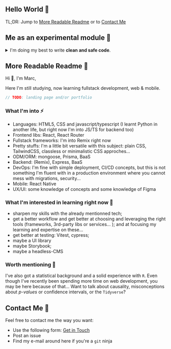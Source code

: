 ## Hello World 👋

TL;DR: Jump to [More Readable Readme](#human-readable) or to [Contact Me](#contact-me)

## Me as an experimental module 🤖

<details>
<summary>
  I'm doing my best to write <strong>clean and safe code</strong>.
</summary>

```typescript
// profile.ts

// Discriminating unions are a powerful pattern
type Activity =
  | {
      status: "procrastinating";
    }
  | {
      status: "learning";
      what: string | string[];
    };

// Interface
interface Profile {
  firstName: string;
  activity: Activity;
}

// Fully typed function
/** Fight with heterogenous types of return */
const currentActivity = (
  motivation: number,
  what: string | string[] = "[un]important stuffs"
): Activity => {
  return Math.random() > motivation
    ? { status: "procrastinating" }
    : { status: "learning", what: what };
};

// Config Me
const motivation = Math.random(); // let's not be too specific
const currentInterests = ["Remix", "vitest"]; //👈 👀 TL;DR

// Typed Me
const me: Profile = {
  firstName: "Marc", //👈 👾 TL;DR
  activity: currentActivity(motivation, currentInterests),
};

// Backend Me (IA will never beat this one)
/** Mock a server route */
const thinking = async (question: string): Promise<string> => {
  try {
    if (!question || typeof question !== "string") {
      throw new Error("422: Haha!"); //unprocessable content
    }
    const answer = "42";
    return new Promise((resolve) => {
      setTimeout(() => {
        resolve(answer);
      }, 3000);
    });
  } catch (error: unknown) {
    // this block might need improvement (typing error is tricky)
    if (error instanceof Error && error.message) throw error; //rethrow
    else throw new Error("500: Brain crash :/");
  }
};

// Frontend interaction with Me
/** Mock a fetch */
export const askMeAnything = async (
  question: string = "What's the meaning of life?"
): Promise<string | void> => {
  try {
    if (!question || typeof question !== "string") {
      throw new Error("Hmm... It doesn't look like a question...");
    }
    const answer = await thinking(question);
    return answer;
  } catch (error: unknown) {
    // this block might need improvement (typing error is tricky)
    if (error instanceof Error && error.message) {
      console.log(error.message);
    } else {
      console.log("You found a bug! Please tell me!");
    }
  }
};

// Frontend Me
export default me;
```

Hello world:

```typescript
// main.ts
import me, { askMeAnything } from "./profile";

(async () => {
  try {
    const answer = await askMeAnything("6*7");
    console.info(`${me.firstName} says: ${answer}`);
  } catch (error: unknown) {
    console.info("Woops");
    if (error instanceof Error && error.message) {
      console.log(error.message);
    }
  }
  console.info("👋");
})();
```

 </details>
 
## More Readable Readme 🙂 <a id="human-readable"></a>

Hi 👋, I'm Marc,

Here I'm still studying, now learning fullstack development, web & mobile.

```javascript
// TODO: landing page and/or portfolio
```

### What I'm into ⚡

- Languages: HTML5, CSS and javascript/typescript (I learnt Python in another life, but right now I'm into JS/TS for backend too)
- Frontend libs: React, React Router
- Fullstack frameworks: I'm into Remix right now
- Pretty stuffs: I'm a little bit versatile with this subject: plain CSS, TailwindCSS, classless or minimalistic CSS approches...
- ODM/ORM: mongoose, Prisma, BaaS
- Backend: (Remix), Express, BaaS
- DevOps: I'm fine with simple deployment, CI/CD concepts, but this is not something I'm fluent with in a production environment where you cannot mess with migrations, security...
- Mobile: React Native
- UX/UI: some knowledge of concepts and some knowledge of Figma

### What I'm interested in learning right now 🌱

- sharpen my skills with the already mentionned tech;
- get a better workflow and get better at choosing and leveraging the right tools (frameworks, 3rd-party libs or services... ); and at focusing my learning and expertise on these...
- get better at testing: Vitest, cypress;
- maybe a UI library
- maybe Storybook;
- maybe a headless-CMS

### Worth mentioning 🔧

I've also got a statistical background and a solid experience with `R`. Even though I've recently been spending more time on web development, you may be here because of that... Want to talk about causality, misconceptions about _p-values_ or confidence intervals, or the `Tidyverse`?

## Contact Me 💬 <a id="contact-me"></a>

Feel free to contact me the way you want:

- Use the following form: [Get in Touch](https://docs.google.com/forms/d/e/1FAIpQLSfmyFu69z6uW5NCthyDgYdp9gBESK-GErWL6AW589uApaweAg/viewform?usp=sf_link)
- Post an issue
- Find my e-mail around here if you're a `git` ninja
